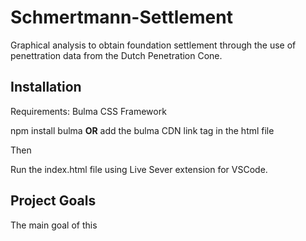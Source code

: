 # Schmertmann-Settlement
Graphical analysis to obtain foundation settlement through the use of penettration data from the Dutch Penetration Cone.

## Installation
Requirements: Bulma CSS Framework

npm install bulma **OR** add the bulma CDN link tag in the html file

Then

Run the index.html file using Live Sever extension for VSCode. 

## Project Goals
The main goal of this 
